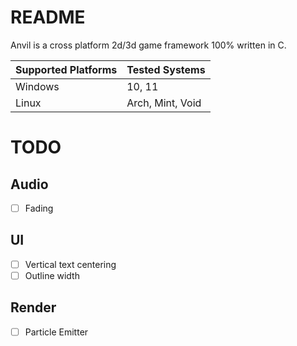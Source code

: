 # README

Anvil is a cross platform 2d/3d game framework 100% written in C.

| Supported Platforms | Tested Systems   |
|---------------------|------------------|
| Windows             | 10, 11           |
| Linux               | Arch, Mint, Void |


# TODO

## Audio
- [ ] Fading

## UI
- [ ] Vertical text centering
- [ ] Outline width

## Render
- [ ] Particle Emitter